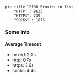 
```mermaid
pie title 12106 Proxies in list
    "HTTP" : 9633
    "HTTPS": 739
    "SOCKS" : 1876
```

### Some Info
#### Average Timeout

- mixed: 2.0s
- http: 0.7s
- https: 8.6s
- socks: 4.4s